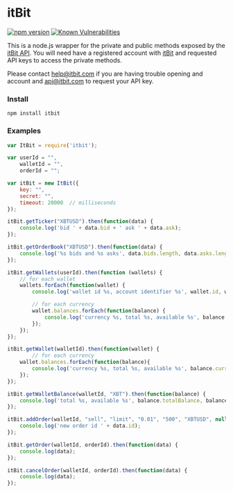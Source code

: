 itBit
===============

[![npm version](https://badge.fury.io/js/itbit.svg)](https://badge.fury.io/js/itbit)
[![Known Vulnerabilities](https://snyk.io/test/github/naddison36/itbit/badge.svg)](https://snyk.io/test/github/naddison36/itbit)


This is a node.js wrapper for the private and public methods exposed by the [itBit API](https://api.itbit.com/docs).
You will need have a registered account with [itBit](https://www.itbit.com/) and requested API keys to access the private methods.

Please contact help@itbit.com if you are having trouble opening and account and api@itbit.com to request your API key.

### Install

`npm install itbit`

### Examples

```js
var ItBit = require('itbit');

var userId = "",
    walletId = "",
    orderId = "";

var itBit = new ItBit({
    key: "",
    secret: "",
    timeout: 20000  // milliseconds
});

itBit.getTicker("XBTUSD").then(function(data) {
    console.log('bid ' + data.bid + ' ask ' + data.ask);
});

itBit.getOrderBook("XBTUSD").then(function(data) {
    console.log('%s bids and %s asks', data.bids.length, data.asks.length);
});

itBit.getWallets(userId).then(function (wallets) {
    // for each wallet
    wallets.forEach(function(wallet) {
        console.log('wallet id %s, account identifier %s', wallet.id, wallet.accountIdentifier);

        // for each currency
        wallet.balances.forEach(function(balance) {
            console.log('currency %s, total %s, available %s', balance.currency, balance.totalBalance, balance.availableBalance);
        });
    });
});

itBit.getWallet(walletId).then(function(wallet) {
        // for each currency
    wallet.balances.forEach(function(balance){
        console.log('currency %s, total %s, available %s', balance.currency, balance.totalBalance, balance.availableBalance);
    });
});

itBit.getWalletBalance(walletId, "XBT").then(function(balance) {
    console.log('total %s, available %s', balance.totalBalance, balance.availableBalance);
});

itBit.addOrder(walletId, "sell", "limit", "0.01", "500", "XBTUSD", null, null).then(function(data) {
    console.log('new order id ' + data.id);
});

itBit.getOrder(walletId, orderId).then(function(data) {
    console.log(data);
});

itBit.cancelOrder(walletId, orderId).then(function(data) {
    console.log(data);
});
```